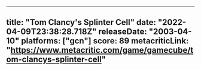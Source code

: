 
---
title: "Tom Clancy's Splinter Cell"
date: "2022-04-09T23:38:28.718Z"
releaseDate: "2003-04-10"
platforms: ["gcn"]
score: 89
metacriticLink: "https://www.metacritic.com/game/gamecube/tom-clancys-splinter-cell"
---
